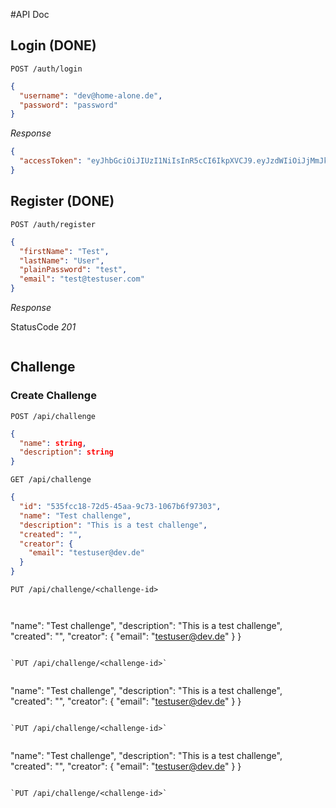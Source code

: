 #API Doc

## Login (DONE)

`POST /auth/login`

```json
{
  "username": "dev@home-alone.de",
  "password": "password"
}
```

_Response_

```json
{
  "accessToken": "eyJhbGciOiJIUzI1NiIsInR5cCI6IkpXVCJ9.eyJzdWIiOiJjMmJkNjBhYS1iMDI1LTQ0NzktYWZkMS0yNDg4YmUyYjdjNTIiLCJpYXQiOjE1ODQ3ODUwMzJ9.5b0jT17YFB5K9N-C6Y6TYI_Vpz-wwV5vEKYuSDJ5CFk"
}
```

## Register (DONE)

`POST /auth/register`

```json
{
  "firstName": "Test",
  "lastName": "User",
  "plainPassword": "test",
  "email": "test@testuser.com"
}
```

_Response_

StatusCode _201_

```json

```

## Challenge

### Create Challenge

`POST /api/challenge`

```json
{
  "name": string,
  "description": string
}
```

`GET /api/challenge`

```json
{
  "id": "535fcc18-72d5-45aa-9c73-1067b6f97303",
  "name": "Test challenge",
  "description": "This is a test challenge",
  "created": "",
  "creator": {
    "email": "testuser@dev.de"
  }
}
```

`PUT /api/challenge/<challenge-id>`

```


```

"name": "Test challenge",
"description": "This is a test challenge",
"created": "",
"creator": {
"email": "testuser@dev.de"
}
}

```

`PUT /api/challenge/<challenge-id>`

```

```

```

"name": "Test challenge",
"description": "This is a test challenge",
"created": "",
"creator": {
"email": "testuser@dev.de"
}
}

```

`PUT /api/challenge/<challenge-id>`

```

```

```

"name": "Test challenge",
"description": "This is a test challenge",
"created": "",
"creator": {
"email": "testuser@dev.de"
}
}

```

`PUT /api/challenge/<challenge-id>`

```

```

```
